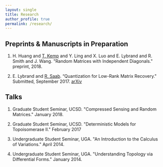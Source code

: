 ```yaml
---
layout: single
title: Research
author_profile: true
permalink: /research/
---
```


## Preprints & Manuscripts in Preparation

1. H. Huang and [T. Kemp](http://www.math.ucsd.edu/~tkemp/) and Y. Ling and X. Luo and E. Lybrand and R. Smith and J. Wang. "Random Matrices with Independent Diagonals." preprint, 2018.

2. E. Lybrand and [R. Saab](http://www.math.ucsd.edu/~rsaab/). “Quantization for Low-Rank Matrix Recovery." Submitted, September 2017. [arXiv](https://arxiv.org/abs/1709.09803)

## Talks

1. Graduate Student Seminar, UCSD. "Compressed Sensing and Random Matrices." January 2018.

2. Graduate Student Seminar, UCSD. "Deterministic Models for Topoisomerase II." February 2017

3. Undergraduate Student Seminar, UGA. "An Introduction to the Calculus of Variations." April 2014.

4. Undergraduate Student Seminar, UGA. "Understanding Topology via Differential Forms." January 2014.

